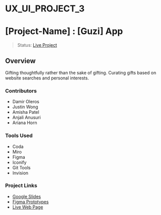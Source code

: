# UX_UI_PROJECT_3
# [Project-Name] : [Guzi] App
> Status: [Live Project](https://unjelly02.github.io/UX_UI_PROJECT_3/)
## Overview
  Gifting thoughtfully rather than the sake of gifting. Curating gifts based on website searches and personal interests. 
### Contributors
* Damir Oleros 
* Justin Wong
* Amisha Patel 
* Anjali Anusuri 
* Ariana Horn
### Tools Used
* Coda
* Miro
* Figma
* Iconify
* Git Tools
* Invision
### Project Links
- [Google Slides](url-link-here)
- [Figma Prototypes](https://www.figma.com/file/QNVWtGytN3sFkhQDEKOh11/Group-Project-3?node-id=0%3A1)
- [Live Web Page](https://unjelly02.github.io/UX_UI_PROJECT_3/)